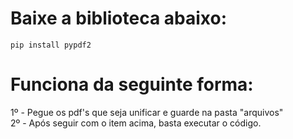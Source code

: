 # Baixe a biblioteca abaixo:

`pip install pypdf2`

# Funciona da seguinte forma:

1º - Pegue os pdf's que seja unificar e guarde na pasta "arquivos"  
2º - Após seguir com o item acima, basta executar o código.